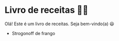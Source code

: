 # Livro de receitas :woman_cook:

Olá! Este é um livro de receitas. Seja bem-vindo(a) :smiley:

- Strogonoff de frango